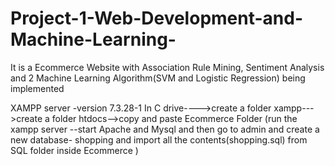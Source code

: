 # Project-1-Web-Development-and-Machine-Learning-
It is a Ecommerce Website with Association Rule Mining, Sentiment Analysis and 2 Machine Learning Algorithm(SVM and Logistic Regression) being implemented

XAMPP server -version 7.3.28-1
In C drive---->create a folder xampp--->create a folder htdocs-->copy and paste Ecommerce Folder (run the xampp server --start Apache and Mysql and then go to admin and create a new database- shopping and import all the contents(shopping.sql) from SQL folder inside Ecommerce )


